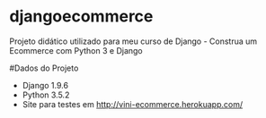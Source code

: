 # djangoecommerce
Projeto didático utilizado para meu curso de Django  - Construa um Ecommerce com Python 3 e Django


#Dados do Projeto

* Django 1.9.6
* Python 3.5.2
* Site para testes em http://vini-ecommerce.herokuapp.com/
